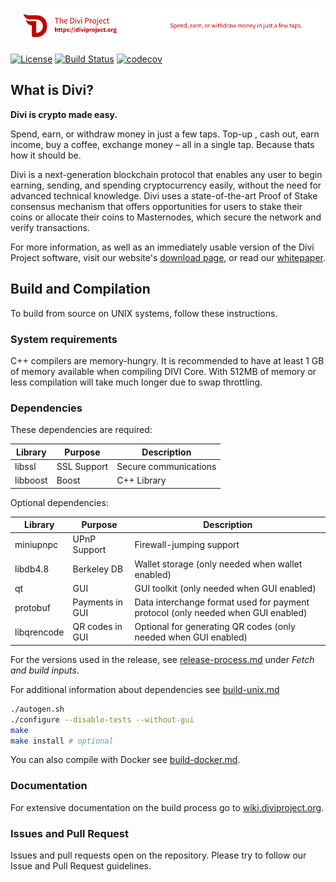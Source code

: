 [![Divi Banner](./divi-banner.jpg)](https://diviproject.org)

[![License](https://img.shields.io/badge/license-MIT-blue.svg)](./COPYING)
[![Build Status](https://travis-ci.org/DiviProject/Divi.svg?branch=posv3)](https://travis-ci.org/DiviProject/Divi)
[![codecov](https://codecov.io/gh/DiviProject/Divi/branch/posv3/graph/badge.svg)](https://codecov.io/gh/DiviProject/Divi)

## What is Divi?

**Divi is crypto made easy.**

Spend, earn, or withdraw money in just a few taps. Top-up , cash out, earn income, buy a coffee, exchange money – all in a single tap. Because thats how it should be.

Divi is a next-generation blockchain protocol that enables any user to begin earning, sending, and spending cryptocurrency easily, without the need for advanced technical knowledge. Divi uses a state-of-the-art Proof of Stake consensus mechanism that offers opportunities for users to stake their coins or allocate their coins to Masternodes, which secure the network and verify transactions.

For more information, as well as an immediately usable version of the Divi Project software, visit our website's [download page](https://diviproject.org/downloads), or read our [whitepaper](https://wiki.diviproject.org/#whitepaper).

## Build and Compilation

To build from source on UNIX systems, follow these instructions.

### System requirements

C++ compilers are memory-hungry. It is recommended to have at least 1 GB of
memory available when compiling DIVI Core. With 512MB of memory or less
compilation will take much longer due to swap throttling.

### Dependencies

These dependencies are required:

 Library     | Purpose          | Description
 ------------|------------------|----------------------
 libssl      | SSL Support      | Secure communications
 libboost    | Boost            | C++ Library

Optional dependencies:

 Library     | Purpose          | Description
 ------------|------------------|----------------------
 miniupnpc   | UPnP Support     | Firewall-jumping support
 libdb4.8    | Berkeley DB      | Wallet storage (only needed when wallet enabled)
 qt          | GUI              | GUI toolkit (only needed when GUI enabled)
 protobuf    | Payments in GUI  | Data interchange format used for payment protocol (only needed when GUI enabled)
 libqrencode | QR codes in GUI  | Optional for generating QR codes (only needed when GUI enabled)

For the versions used in the release, see [release-process.md](./divi/doc/release-process.md) under *Fetch and build inputs*.

For additional information about dependencies see [build-unix.md](./divi/doc/build-unix.md)

```bash
./autogen.sh
./configure --disable-tests --without-gui
make
make install # optional
```

You can also compile with Docker see [build-docker.md](./divi/doc/build-docker).

### Documentation

For extensive documentation on the build process go to [wiki.diviproject.org](https://wiki.diviproject.org).

### Issues and Pull Request 

Issues and pull requests open on the repository. Please try to follow our Issue and Pull Request guidelines.
